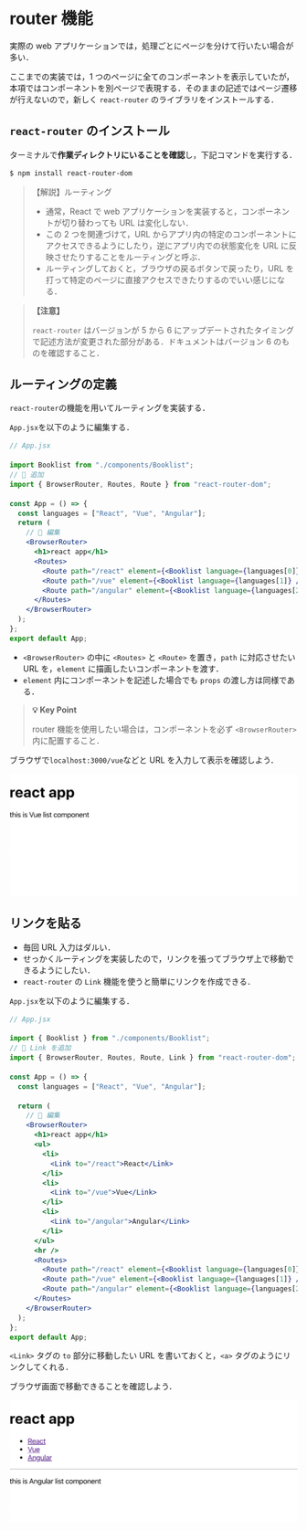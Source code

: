 # router 機能

実際の web アプリケーションでは，処理ごとにページを分けて行いたい場合が多い．

ここまでの実装では，1 つのページに全てのコンポーネントを表示していたが，本項ではコンポーネントを別ページで表現する．そのままの記述ではページ遷移が行えないので，新しく `react-router` のライブラリをインストールする．

## `react-router` のインストール

ターミナルで**作業ディレクトリにいることを確認**し，下記コマンドを実行する．

```bash
$ npm install react-router-dom
```

> 【解説】ルーティング
>
> - 通常，React で web アプリケーションを実装すると，コンポーネントが切り替わっても URL は変化しない．
> - この 2 つを関連づけて，URL からアプリ内の特定のコンポーネントにアクセスできるようにしたり，逆にアプリ内での状態変化を URL に反映させたりすることをルーティングと呼ぶ．
> - ルーティングしておくと，ブラウザの戻るボタンで戻ったり，URL を打って特定のページに直接アクセスできたりするのでいい感じになる．

> **【注意】**
>
> `react-router` はバージョンが 5 から 6 にアップデートされたタイミングで記述方法が変更された部分がある．ドキュメントはバージョン 6 のものを確認すること．

## ルーティングの定義

`react-router`の機能を用いてルーティングを実装する．

`App.jsx`を以下のように編集する．

```jsx
// App.jsx

import Booklist from "./components/Booklist";
// 🔽 追加
import { BrowserRouter, Routes, Route } from "react-router-dom";

const App = () => {
  const languages = ["React", "Vue", "Angular"];
  return (
    // 🔽 編集
    <BrowserRouter>
      <h1>react app</h1>
      <Routes>
        <Route path="/react" element={<Booklist language={languages[0]} />} />
        <Route path="/vue" element={<Booklist language={languages[1]} />} />
        <Route path="/angular" element={<Booklist language={languages[2]} />} />
      </Routes>
    </BrowserRouter>
  );
};
export default App;
```

- `<BrowserRouter>` の中に `<Routes>` と `<Route>` を置き，`path` に対応させたい URL を，`element` に描画したいコンポーネントを渡す．
- `element` 内にコンポーネントを記述した場合でも `props` の渡し方は同様である．

> **💡 Key Point**
>
> router 機能を使用したい場合は，コンポーネントを必ず `<BrowserRouter>` 内に配置すること．

ブラウザで`localhost:3000/vue`などと URL を入力して表示を確認しよう．

![メイン画面6](./img/mainview06.png)

## リンクを貼る

- 毎回 URL 入力はダルい．
- せっかくルーティングを実装したので，リンクを張ってブラウザ上で移動できるようにしたい．
- `react-router` の `Link` 機能を使うと簡単にリンクを作成できる．

`App.jsx`を以下のように編集する．

```jsx
// App.jsx

import { Booklist } from "./components/Booklist";
// 🔽 Link を追加
import { BrowserRouter, Routes, Route, Link } from "react-router-dom";

const App = () => {
  const languages = ["React", "Vue", "Angular"];

  return (
    // 🔽 編集
    <BrowserRouter>
      <h1>react app</h1>
      <ul>
        <li>
          <Link to="/react">React</Link>
        </li>
        <li>
          <Link to="/vue">Vue</Link>
        </li>
        <li>
          <Link to="/angular">Angular</Link>
        </li>
      </ul>
      <hr />
      <Routes>
        <Route path="/react" element={<Booklist language={languages[0]} />} />
        <Route path="/vue" element={<Booklist language={languages[1]} />} />
        <Route path="/angular" element={<Booklist language={languages[2]} />} />
      </Routes>
    </BrowserRouter>
  );
};
export default App;
```

`<Link>` タグの `to` 部分に移動したい URL を書いておくと，`<a>` タグのようにリンクしてくれる．

ブラウザ画面で移動できることを確認しよう．

![メイン画面7](./img/mainview07.png)
